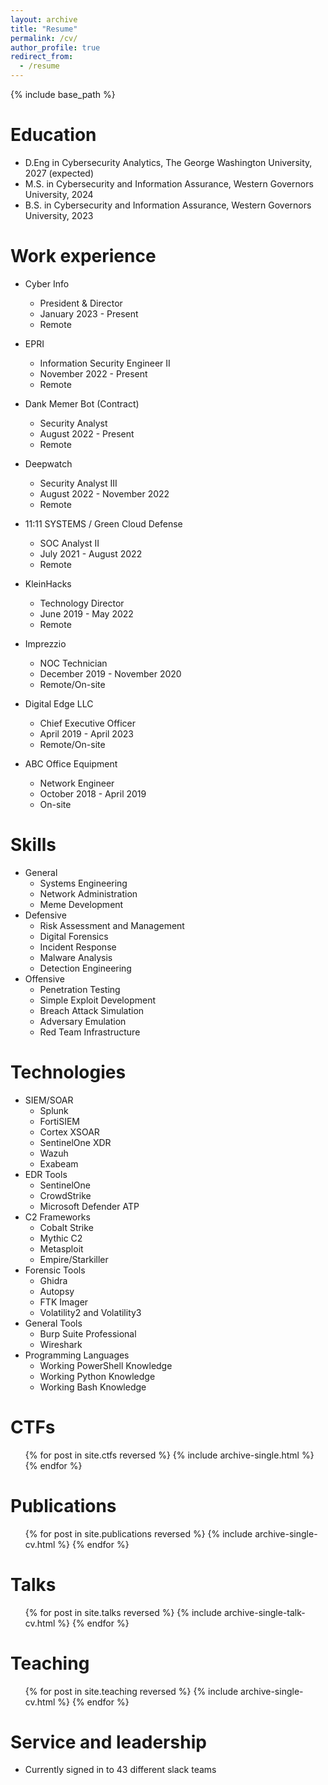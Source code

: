 ```yaml
---
layout: archive
title: "Resume"
permalink: /cv/
author_profile: true
redirect_from:
  - /resume
---
```


{% include base_path %}

Education
======
* D.Eng in Cybersecurity Analytics, The George Washington University, 2027 (expected)
* M.S. in Cybersecurity and Information Assurance, Western Governors University, 2024
* B.S. in Cybersecurity and Information Assurance, Western Governors University, 2023

Work experience
======
* Cyber Info
  * President & Director
  * January 2023 - Present
  * Remote
    
* EPRI
  * Information Security Engineer II
  * November 2022 - Present
  * Remote

* Dank Memer Bot (Contract)
  * Security Analyst
  * August 2022 - Present
  * Remote

* Deepwatch
  * Security Analyst III
  * August 2022 - November 2022
  * Remote
    
* 11:11 SYSTEMS / Green Cloud Defense
  * SOC Analyst II
  * July 2021 - August 2022
  * Remote

* KleinHacks
  * Technology Director
  * June 2019 - May 2022
  * Remote

* Imprezzio
  * NOC Technician
  * December 2019 - November 2020
  * Remote/On-site
 
* Digital Edge LLC
  * Chief Executive Officer
  * April 2019 - April 2023
  * Remote/On-site
 
* ABC Office Equipment
  * Network Engineer
  * October 2018 - April 2019
  * On-site
  
Skills
======
* General
  * Systems Engineering
  * Network Administration
  * Meme Development
* Defensive
  * Risk Assessment and Management
  * Digital Forensics
  * Incident Response
  * Malware Analysis
  * Detection Engineering
* Offensive
  * Penetration Testing
  * Simple Exploit Development
  * Breach Attack Simulation
  * Adversary Emulation
  * Red Team Infrastructure

Technologies
======
* SIEM/SOAR
  * Splunk
  * FortiSIEM
  * Cortex XSOAR
  * SentinelOne XDR
  * Wazuh
  * Exabeam
* EDR Tools
  * SentinelOne
  * CrowdStrike
  * Microsoft Defender ATP
* C2 Frameworks
  * Cobalt Strike
  * Mythic C2
  * Metasploit
  * Empire/Starkiller
* Forensic Tools
  * Ghidra
  * Autopsy
  * FTK Imager
  * Volatility2 and Volatility3
* General Tools
  * Burp Suite Professional
  * Wireshark
* Programming Languages
  * Working PowerShell Knowledge
  * Working Python Knowledge
  * Working Bash Knowledge

CTFs
======
  <ul>{% for post in site.ctfs reversed %}
    {% include archive-single.html %}
  {% endfor %}</ul>

Publications
======
  <ul>{% for post in site.publications reversed %}
    {% include archive-single-cv.html %}
  {% endfor %}</ul>
  
Talks
======
  <ul>{% for post in site.talks reversed %}
    {% include archive-single-talk-cv.html  %}
  {% endfor %}</ul>
  
Teaching
======
  <ul>{% for post in site.teaching reversed %}
    {% include archive-single-cv.html %}
  {% endfor %}</ul>
  
Service and leadership
======
* Currently signed in to 43 different slack teams
